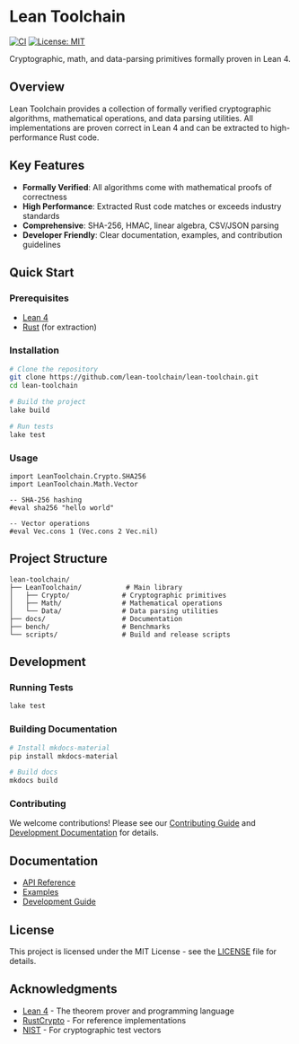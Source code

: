 # Lean Toolchain

[![CI](https://github.com/lean-toolchain/lean-toolchain/workflows/CI/badge.svg)](https://github.com/lean-toolchain/lean-toolchain/actions)
[![License: MIT](https://img.shields.io/badge/License-MIT-yellow.svg)](https://opensource.org/licenses/MIT)

Cryptographic, math, and data-parsing primitives formally proven in Lean 4.

## Overview

Lean Toolchain provides a collection of formally verified cryptographic algorithms, mathematical operations, and data parsing utilities. All implementations are proven correct in Lean 4 and can be extracted to high-performance Rust code.

## Key Features

- **Formally Verified**: All algorithms come with mathematical proofs of correctness
- **High Performance**: Extracted Rust code matches or exceeds industry standards
- **Comprehensive**: SHA-256, HMAC, linear algebra, CSV/JSON parsing
- **Developer Friendly**: Clear documentation, examples, and contribution guidelines

## Quick Start

### Prerequisites

- [Lean 4](https://leanprover.github.io/lean4/doc/quickstart.html)
- [Rust](https://rustup.rs/) (for extraction)

### Installation

```bash
# Clone the repository
git clone https://github.com/lean-toolchain/lean-toolchain.git
cd lean-toolchain

# Build the project
lake build

# Run tests
lake test
```

### Usage

```lean
import LeanToolchain.Crypto.SHA256
import LeanToolchain.Math.Vector

-- SHA-256 hashing
#eval sha256 "hello world"

-- Vector operations
#eval Vec.cons 1 (Vec.cons 2 Vec.nil)
```

## Project Structure

```
lean-toolchain/
├── LeanToolchain/           # Main library
│   ├── Crypto/             # Cryptographic primitives
│   ├── Math/               # Mathematical operations
│   └── Data/               # Data parsing utilities
├── docs/                   # Documentation
├── bench/                  # Benchmarks
└── scripts/                # Build and release scripts
```

## Development

### Running Tests

```bash
lake test
```

### Building Documentation

```bash
# Install mkdocs-material
pip install mkdocs-material

# Build docs
mkdocs build
```

### Contributing

We welcome contributions! Please see our [Contributing Guide](CONTRIBUTING.md) and [Development Documentation](docs/development/contributing.md) for details.

## Documentation

- [API Reference](docs/api/)
- [Examples](docs/examples/)
- [Development Guide](docs/development/)

## License

This project is licensed under the MIT License - see the [LICENSE](LICENSE) file for details.

## Acknowledgments

- [Lean 4](https://leanprover.github.io/lean4/) - The theorem prover and programming language
- [RustCrypto](https://github.com/RustCrypto) - For reference implementations
- [NIST](https://www.nist.gov/) - For cryptographic test vectors
